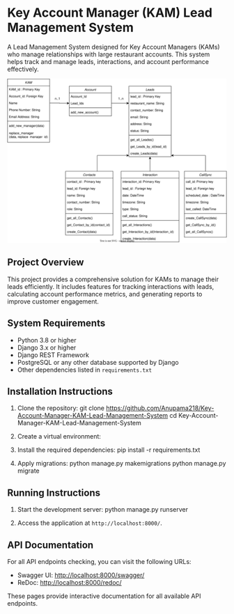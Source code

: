 # Key Account Manager (KAM) Lead Management System

A Lead Management System designed for Key Account Managers (KAMs) who manage relationships with large restaurant accounts. This system helps track and manage leads, interactions, and account performance effectively.

![KAM Logo](KAM.svg)


## Project Overview

This project provides a comprehensive solution for KAMs to manage their leads efficiently. It includes features for tracking interactions with leads, calculating account performance metrics, and generating reports to improve customer engagement.


## System Requirements

- Python 3.8 or higher
- Django 3.x or higher
- Django REST Framework
- PostgreSQL or any other database supported by Django
- Other dependencies listed in `requirements.txt`


## Installation Instructions

1. Clone the repository:
git clone https://github.com/Anupama218/Key-Account-Manager-KAM-Lead-Management-System
cd Key-Account-Manager-KAM-Lead-Management-System

2. Create a virtual environment:

3. Install the required dependencies:
pip install -r requirements.txt

4. Apply migrations:
python manage.py makemigrations
python manage.py migrate


## Running Instructions

1. Start the development server:
python manage.py runserver

2. Access the application at `http://localhost:8000/`.


## API Documentation

For all API endpoints checking, you can visit the following URLs:

- Swagger UI: [http://localhost:8000/swagger/](http://localhost:8000/swagger/)
- ReDoc: [http://localhost:8000/redoc/](http://localhost:8000/redoc/)

These pages provide interactive documentation for all available API endpoints.





